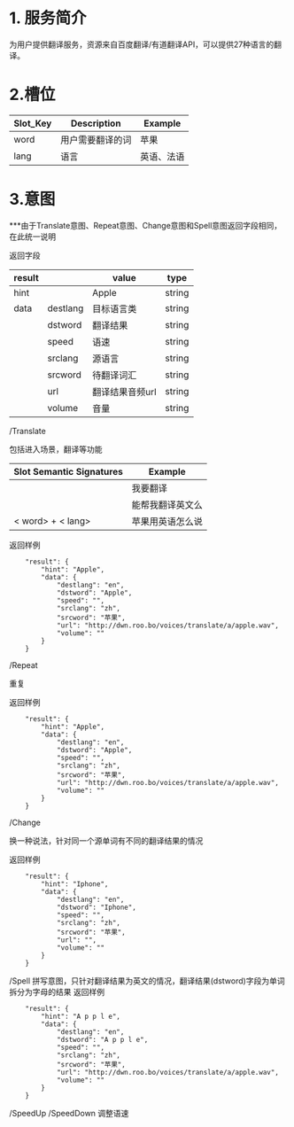 # 1. 服务简介

为用户提供翻译服务，资源来自百度翻译\/有道翻译API，可以提供27种语言的翻译。

# 2.槽位

| **Slot\_Key** | **Description** | **Example** |
| --- | --- | --- |
| word | 用户需要翻译的词 | 苹果 |
| lang | 语言 | 英语、法语 |

# 3.意图

\*\*\*由于Translate意图、Repeat意图、Change意图和Spell意图返回字段相同，在此统一说明

返回字段

| **result** |  | **value** | **type** |
| --- | --- | --- | --- |
| hint |  | Apple | string |
| data | destlang | 目标语言类 | string |
|  | dstword | 翻译结果 | string |
|  | speed | 语速 | string |
|  | srclang | 源语言 | string |
|  | srcword | 待翻译词汇 | string |
|  | url | 翻译结果音频url | string |
|  | volume | 音量 | string |

\/Translate

包括进入场景，翻译等功能

| **Slot Semantic Signatures** | **Example** |
| --- | --- |
|  | 我要翻译 |
|  | 能帮我翻译英文么 |
| &lt; word&gt; + &lt; lang&gt; | 苹果用英语怎么说 |

返回样例

```
    "result": {
        "hint": "Apple",
        "data": {
            "destlang": "en",
            "dstword": "Apple",
            "speed": "",
            "srclang": "zh",
            "srcword": "苹果",
            "url": "http://dwn.roo.bo/voices/translate/a/apple.wav",
            "volume": ""
        }
    }
```

\/Repeat

重复

返回样例

```
    "result": {
        "hint": "Apple",
        "data": {
            "destlang": "en",
            "dstword": "Apple",
            "speed": "",
            "srclang": "zh",
            "srcword": "苹果",
            "url": "http://dwn.roo.bo/voices/translate/a/apple.wav",
            "volume": ""
        }
    }
```

\/Change

换一种说法，针对同一个源单词有不同的翻译结果的情况

返回样例

```
    "result": {
        "hint": "Iphone",
        "data": {
            "destlang": "en",
            "dstword": "Iphone",
            "speed": "",
            "srclang": "zh",
            "srcword": "苹果",
            "url": "",
            "volume": ""
        }
    }
```

\/Spell
拼写意图，只针对翻译结果为英文的情况，翻译结果\(dstword\)字段为单词拆分为字母的结果
返回样例

```
    "result": {
        "hint": "A p p l e",
        "data": {
            "destlang": "en",
            "dstword": "A p p l e",
            "speed": "",
            "srclang": "zh",
            "srcword": "苹果",
            "url": "http://dwn.roo.bo/voices/translate/a/apple.wav",
            "volume": ""
        }
    }
```
/SpeedUp
/SpeedDown
调整语速


